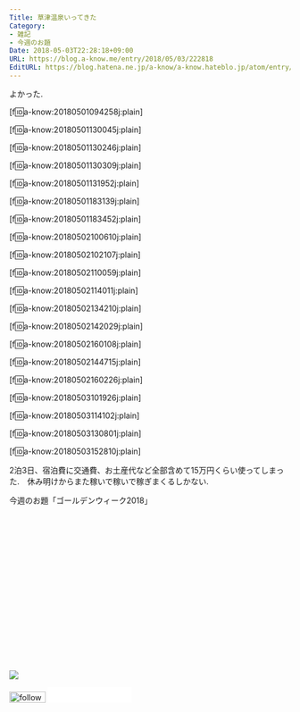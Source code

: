 ```yaml
---
Title: 草津温泉いってきた
Category:
- 雑記
- 今週のお題
Date: 2018-05-03T22:28:18+09:00
URL: https://blog.a-know.me/entry/2018/05/03/222818
EditURL: https://blog.hatena.ne.jp/a-know/a-know.hateblo.jp/atom/entry/17391345971641207431
---
```


よかった.


[f:id:a-know:20180501094258j:plain]



<!-- more -->



[f:id:a-know:20180501130045j:plain]

[f:id:a-know:20180501130246j:plain]

[f:id:a-know:20180501130309j:plain]

[f:id:a-know:20180501131952j:plain]

[f:id:a-know:20180501183139j:plain]

[f:id:a-know:20180501183452j:plain]

[f:id:a-know:20180502100610j:plain]

[f:id:a-know:20180502102107j:plain]

[f:id:a-know:20180502110059j:plain]

[f:id:a-know:20180502114011j:plain]

[f:id:a-know:20180502134210j:plain]

[f:id:a-know:20180502142029j:plain]

[f:id:a-know:20180502160108j:plain]

[f:id:a-know:20180502144715j:plain]

[f:id:a-know:20180502160226j:plain]

[f:id:a-know:20180503101926j:plain]

[f:id:a-know:20180503114102j:plain]

[f:id:a-know:20180503130801j:plain]

[f:id:a-know:20180503152810j:plain]




2泊3日、宿泊費に交通費、お土産代など全部含めて15万円くらい使ってしまった.　休み明けからまた稼いで稼いで稼ぎまくるしかない.


今週のお題「ゴールデンウィーク2018」


<div>
<br>
<script async src="//pagead2.googlesyndication.com/pagead/js/adsbygoogle.js"></script>
<!-- article-bottom2 -->
<ins class="adsbygoogle"
     style="display:inline-block;width:300px;height:250px"
     data-ad-client="ca-pub-3463034538369189"
     data-ad-slot="5274552934"></ins>
<script>
(adsbygoogle = window.adsbygoogle || []).push({});
</script>

<a href="http://bit.ly/pixe-la" target='blank' rel="nofollow"><img src="https://cdn-ak.f.st-hatena.com/images/fotolife/a/a-know/20170405/20170405220342.png"></a>
<br>
</div>

<div>
<a href='http://cloud.feedly.com/#subscription%2Ffeed%2Fhttp%3A%2F%2Fblog.a-know.me%2Ffeed'  target='blank'><img id='feedlyFollow' src='//s3.feedly.com/img/follows/feedly-follow-rectangle-volume-small_2x.png' alt='follow us in feedly' width='65' height='20'></a>



<iframe src="//blog.hatena.ne.jp/a-know/a-know.hateblo.jp/subscribe/iframe" allowtransparency="true" frameborder="0" scrolling="no" width="150" height="28"></iframe>
</div>


<script src="https://moshi-moshi.moshimo.works/moshimoshi/a_know_blog/2018-05-03-222818?title=%E8%8D%89%E6%B4%A5%E6%B8%A9%E6%B3%89%E3%81%84%E3%81%A3%E3%81%A6%E3%81%8D%E3%81%9F"></script>

